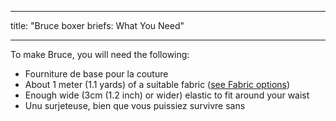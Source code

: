 - - -
title: "Bruce boxer briefs: What You Need"
- - -

To make Bruce, you will need the following:

- Fourniture de base pour la couture
- About 1 meter (1.1 yards) of a suitable fabric ([see Fabric options](/docs/patterns/bruce/fabric/))
- Enough wide (3cm (1.2 inch) or wider) elastic to fit around your waist
- Unu surjeteuse, bien que vous puissiez survivre sans
